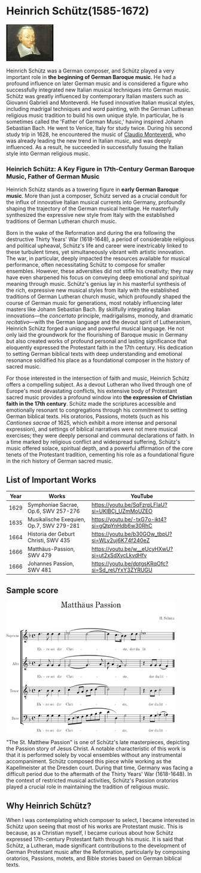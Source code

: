 # Heinrich Schütz(1585-1672)

<img src="./portrait.png" alt="portrait" style="width:25%;" />

Heinrich Schütz was a German composer, and Schütz played a very important role in **the beginning of German Baroque music**. He had a profound influence on later German music and is considered a figure who successfully integrated new Italian musical techniques into German music. Schütz was greatly influenced by contemporary Italian masters such as Giovanni Gabrieli and Monteverdi. He fused innovative Italian musical styles, including madrigal techniques and word painting, with the German Lutheran religious music tradition to build his own unique style. In particular, he is sometimes called the 'Father of German Music,' having inspired Johann Sebastian Bach. He went to Venice, Italy for study twice. During his second study trip in 1628, he encountered the music of [Claudio Monteverdi](monteverdi_lincoronazione_di_poppea.md), who was already leading the new trend in Italian music, and was deeply influenced. As a result, he succeeded in successfully fusuing the Italian style into German religious music.

### Heinrich Schütz: A Key Figure in 17th-Century German Baroque Music, Father of German Music ###

Heinrich Schütz stands as a towering figure in **early German Baroque music**. More than just a composer, Schütz served as a crucial conduit for the influx of innovative Italian musical currents into Germany, profoundly shaping the trajectory of the German musical heritage. He masterfully synthesized the expressive new style from Italy with the established traditions of German Lutheran church music.

Born in the wake of the Reformation and during the era following the destructive Thirty Years' War (1618-1648), a period of considerable religious and political upheaval, Schütz's life and career were inextricably linked to these turbulent times, yet simultaneously vibrant with artistic innovation. The war, in particular, deeply impacted the resources available for musical performance, often necessitating Schütz to compose for smaller ensembles. However, these adversities did not stifle his creativity; they may have even sharpened his focus on conveying deep emotional and spiritual meaning through music. Schütz's genius lay in his masterful synthesis of the rich, expressive new musical styles from Italy with the established traditions of German Lutheran church music, which profoundly shaped the course of German music for generations, most notably influencing later masters like Johann Sebastian Bach.
By skillfully integrating Italian innovations—the *concertato* principle, madrigalisms, monody, and dramatic *recitativo*—with the German language and the devout spirit of Lutheranism, Heinrich Schütz forged a unique and powerful musical language. He not only laid the groundwork for the flourishing of Baroque music in Germany but also created works of profound personal and lasting significance that eloquently expressed the Protestant faith in the 17th century. His dedication to setting German biblical texts with deep understanding and emotional resonance solidified his place as a foundational composer in the history of sacred music.

For those interested in the intersection of faith and music, Heinrich Schütz offers a compelling subject. As a devout Lutheran who lived through one of Europe's most devastating conflicts, his extensive body of Protestant sacred music provides a profound window into **the expression of Christian faith in the 17th century**. Schütz made the scriptures accessible and emotionally resonant to congregations through his commitment to setting German biblical texts. His oratorios, Passions, motets (such as his *Cantiones sacrae* of 1625, which exhibit a more intense and personal expression), and settings of biblical narratives were not mere musical exercises; they were deeply personal and communal declarations of faith. In a time marked by religious conflict and widespread suffering, Schütz's music offered solace, spiritual depth, and a powerful affirmation of the core tenets of the Protestant tradition, cementing his role as a foundational figure in the rich history of German sacred music.

## List of Important Works

| Year | Works                                    | YouTube                                          |
| ---- | ---------------------------------------- | ------------------------------------------------ |
| 1629 | Symphoniae Sacrae, Op.6, SWV 257-276     | https://youtu.be/SqFzrpLFIaU?si=UKlBCj_UZmMoUZEO |
| 1635 | Musikalische Exequien, Op.7, SWV 279-281 | https://youtu.be/-txG7o-ikt4?si=gQtpYnHdb6w30RhC |
| 1664 | Historia der Geburt Christi, SWV 435     | https://youtu.be/b30GOw_tbpU?si=WLy2uj6K74f240eZ |
| 1666 | Matthäus-Passion, SWV 479                | https://youtu.be/w__eUcyHXwU?si=ut2xSdXycLkvdHfv |
| 1666 | Johannes Passion, SWV 481                | https://youtu.be/dptgsKRqOfc?si=Sd_reUYxY3ZYRUGU | 

## Sample score

<img src="./sample_score.png" alt="sample_score" width="450" height="350" />

"The St. Matthew Passion" is one of Schütz's late masterpieces, depicting the Passion story of Jesus Christ. A notable characteristic of this work is that it is performed solely by vocal ensembles without any instrumental accompaniment. Schütz composed this piece while working as the Kapellmeister at the Dresden court. During that time, Germany was facing a difficult period due to the aftermath of the Thirty Years' War (1618-1648). In the context of restricted musical activities, Schütz's Passion oratorios played a crucial role in maintaining the tradition of religious music.

## Why Heinrich Schütz?

When I was contemplating which composer to select, I became interested in Schütz upon seeing that most of his works are Protestant music. This is because, as a Christian myself, I became curious about how Schütz expressed 17th-century Protestant faith through his music. It is said that Schütz, a Lutheran, made significant contributions to the development of German Protestant music after the Reformation, particularly by composing oratorios, Passions, motets, and Bible stories based on German biblical texts.
